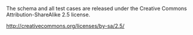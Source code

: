 The schema and all test cases are released under the Creative Commons 
Attribution-ShareAlike 2.5 license.

http://creativecommons.org/licenses/by-sa/2.5/
